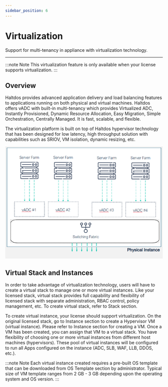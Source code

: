 ```yaml
---
sidebar_position: 6
---
```


# Virtualization

Support for multi-tenancy in appliance with virtualization technology.

---
:::note Note
This virtualization feature is only available when your license supports virtualization.
:::

## Overview  

Haltdos provides advanced application delivery and load balancing features to applications running on both physical and virtual machines. Haltdos offers vADC with built-in multi-tenancy which provides Virtualized ADC, Instantly Provisioned, Dynamic Resource Allocation, Easy Migration, Simple Orchestration, Centrally Managed. It is fast, scalable, and flexible.



The virtualization platform is built on top of Haltdos hypervisor technology that has been designed for low latency, high throughput solution with capabilities such as SRIOV, VM isolation, dynamic resizing, etc.  

![virtualization](/img/platform/v7/docs/virtualization.png)


##  Virtual Stack and Instances

In order to take advantage of virtualization technology, users will have to create a virtual stack to manage one or more virtual instances. Like your licensed stack, virtual stack provides full capability and flexibility of licensed stack with separate administration, RBAC control, policy management, etc. To create virtual stack, refer to Stack section.  

To create virtual instance, your license should support virtualization. On the original licensed stack, go to Instance section to create a Hypervisor VM (virtual instance). Please refer to Instance section for creating a VM. Once a VM has been created, you can assign that VM to a virtual stack. You have flexibility of choosing one or more virtual instances from different host machines (hypervisors). These pool of virtual instances will be configured to run all Apps configured on the instance (ADC, SLB, WAF, LLB, DDOS, etc.).  

  

:::note Note
Each virtual instance created requires a pre-built OS template that can be downloaded from OS Template section by administrator. Typical size of VM template ranges from 2 GB - 3 GB depending upon the operating system and OS version.
:::